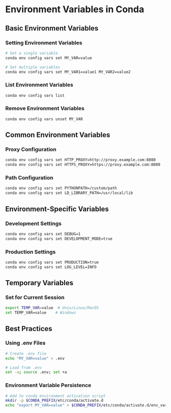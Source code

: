 # Environment Variables in Conda

## Basic Environment Variables

### Setting Environment Variables
```bash
# Set a single variable
conda env config vars set MY_VAR=value

# Set multiple variables
conda env config vars set MY_VAR1=value1 MY_VAR2=value2
```

### List Environment Variables
```bash
conda env config vars list
```

### Remove Environment Variables
```bash
conda env config vars unset MY_VAR
```

## Common Environment Variables

### Proxy Configuration
```bash
conda env config vars set HTTP_PROXY=http://proxy.example.com:8080
conda env config vars set HTTPS_PROXY=https://proxy.example.com:8080
```

### Path Configuration
```bash
conda env config vars set PYTHONPATH=/custom/path
conda env config vars set LD_LIBRARY_PATH=/usr/local/lib
```

## Environment-Specific Variables

### Development Settings
```bash
conda env config vars set DEBUG=1
conda env config vars set DEVELOPMENT_MODE=true
```

### Production Settings
```bash
conda env config vars set PRODUCTION=true
conda env config vars set LOG_LEVEL=INFO
```

## Temporary Variables

### Set for Current Session
```bash
export TEMP_VAR=value  # Unix/Linux/MacOS
set TEMP_VAR=value    # Windows
```

## Best Practices

### Using .env Files
```bash
# Create .env file
echo "MY_VAR=value" > .env

# Load from .env
set -a; source .env; set +a
```

### Environment Variable Persistence
```bash
# Add to conda environment activation script
mkdir -p $CONDA_PREFIX/etc/conda/activate.d
echo "export MY_VAR=value" > $CONDA_PREFIX/etc/conda/activate.d/env_vars.sh
```
